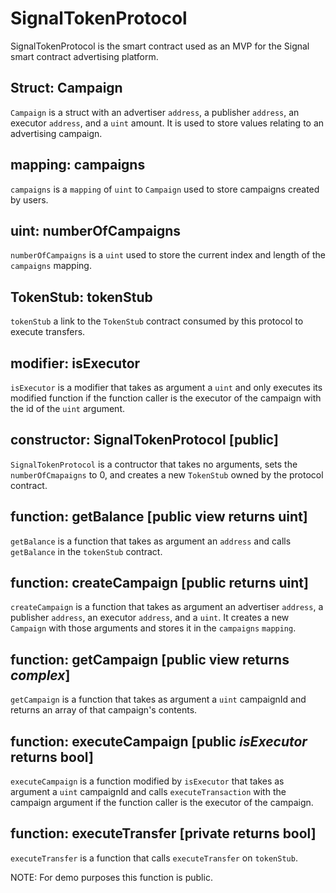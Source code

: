 # SignalTokenProtocol

SignalTokenProtocol is the smart contract used as an MVP for the Signal smart contract advertising
platform.

## Struct: Campaign

`Campaign` is a struct with an advertiser `address`, a publisher `address`, an executor `address`,
and a `uint` amount. It is used to store values relating to an advertising campaign.

## mapping: campaigns

`campaigns` is a `mapping` of `uint` to `Campaign` used to store campaigns created by users.

## uint: numberOfCampaigns

`numberOfCampaigns` is a `uint` used to store the current index and length of the `campaigns`
mapping.

## TokenStub: tokenStub

`tokenStub` a link to the `TokenStub` contract consumed by this protocol to execute transfers.

## modifier: isExecutor

`isExecutor` is a modifier that takes as argument a `uint` and only executes its modified function
if the function caller is the executor of the campaign with the id of the `uint` argument.

## constructor: SignalTokenProtocol [public]

`SignalTokenProtocol` is a contructor that takes no arguments, sets the `numberOfCmapaigns` to 0,
and creates a new `TokenStub` owned by the protocol contract.

## function: getBalance [public view returns uint]

`getBalance` is a function that takes as argument an `address` and calls `getBalance` in
the `tokenStub` contract.


## function: createCampaign [public returns uint]

`createCampaign` is a function that takes as argument an advertiser `address`, a publisher
`address`, an executor `address`, and a `uint`. It creates a new `Campaign` with those arguments and
stores it in the `campaigns` `mapping`.


## function: getCampaign [public view returns *complex*]

`getCampaign` is a function that takes as argument a `uint` campaignId and returns an
array of that campaign's contents.

## function: executeCampaign [public *isExecutor* returns bool]

`executeCampaign` is a function modified by `isExecutor` that takes as argument a `uint` campaignId
and calls `executeTransaction` with the campaign argument if the function caller is the executor of
the campaign.

## function: executeTransfer [private returns bool]

`executeTransfer` is a function that calls `executeTransfer` on `tokenStub`.

NOTE: For demo purposes this function is public.
